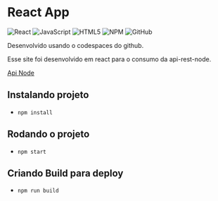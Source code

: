 # React App

![React](https://img.shields.io/badge/react-%2320232a.svg?style=for-the-badge&logo=react&logoColor=%2361DAFB)
![JavaScript](https://img.shields.io/badge/javascript-%23323330.svg?style=for-the-badge&logo=javascript&logoColor=%23F7DF1E)
![HTML5](https://img.shields.io/badge/html5-%23E34F26.svg?style=for-the-badge&logo=html5&logoColor=white)
![NPM](https://img.shields.io/badge/NPM-%23CB3837.svg?style=for-the-badge&logo=npm&logoColor=white)
![GitHub](https://img.shields.io/github/license/jeangondorek/api-rest-nodejs?style=for-the-badge)

Desenvolvido usando o codespaces do github.

Esse site foi desenvolvido em react para o consumo da api-rest-node.

[Api Node](https://github.com/jeangondorek/api-rest-nodejs)

## Instalando projeto
- ```npm install```

## Rodando o projeto

- ```npm start```

## Criando Build para deploy
- ```npm run build```

